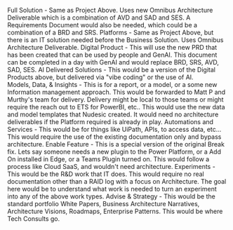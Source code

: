 Full Solution - Same as Project Above.  Uses new Omnibus Architecture Deliverable which is a combination of AVD and SAD and SES.  A Requirements Document would also be needed, which could be a combination of a BRD and SRS.
Platforms - Same as Project Above, but there is an IT solution needed before the Business Solution.  Uses Omnibus Architecture Deliverable. 
Digital Product - This will use the new PRD that has been created that can be used by people and GenAI.  This document can be completed in a day with GenAI and would replace BRD, SRS, AVD, SAD, SES.
AI Delivered Solutions - This would be a version of the Digital Products above, but delivered via "vibe coding" or the use of AI.  
Models, Data, & Insights - This is for a report, or a model, or a some new Information management approach.  This would be forwarded to Matt P and Murthy's team for delivery.  Delivery might be local to those teams or might require the reach out to ETS for PowerBI, etc.. This would use the new data and model templates that Nudesic created.  It would need no architecture deliverables if the Platform required is already in play.
Automations and Services - This would be for things like UiPath, APIs, to access data, etc...  This would require the use of the existing documentation only and bypass architecture. 
Enable Feature - This is a special version of the original Break fix.  Lets say someone needs a new plugin to the Power Platform, or a Add On installed in Edge, or a Teams Plugin turned on.  This would follow a process like Cloud SaaS, and wouldn't need architecture.
Experiments - This would be the R&D work that IT does.  This would require no real documentation other than a RAID log with a focus on Architecture.   The goal here would be to understand what work is needed to turn an experiment into any of the above work types.
Advise & Strategy - This would be the standard portfolio White Papers, Business Architecture Narratives, Architecture Visions, Roadmaps, Enterprise Patterns.  This would be where Tech Consults go.


